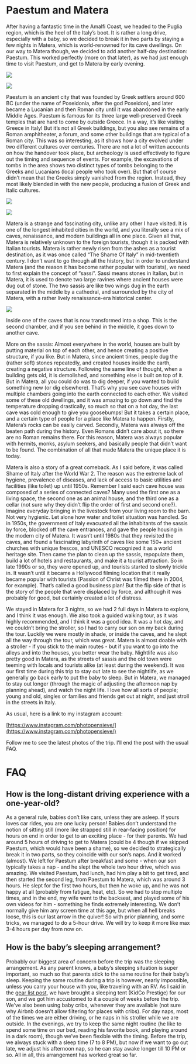 # Paestum and Matera

After having a fantastic time in the Amalfi Coast, we headed to the Puglia region, which is the heel of the Italy’s boot. It is rather a long drive, especially with a baby, so we decided to break it in two parts by staying a few nights in Matera, which is world-renowned for its cave dwellings. On our way to Matera though, we decided to add another half-day destination: Paestum. This worked perfectly (more on that later), as we had just enough time to visit Paestum, and get to Matera by early evening.

![](https://lh3.googleusercontent.com/1nFUSi5TdgngdM0n8H9GrFK7AmsqrR9YgxzxptldiloQCkaVGXIJ63k8PAeYlMHrFlU)

![](https://lh3.googleusercontent.com/RRXgzLJUhd2vxndapP_ajTnG61EKLJABisbuCkKSl_Y8tLZL_Zn_DMrDBISYl-CCC24)

Paestum is an ancient city that was founded by Greek settlers around 600 BC (under the name of Poseidonia, after the god Poseidon), and later became a Lucanian and then Roman city until it was abandoned in the early Middle Ages. Paestum is famous for its three large well-preserved Greek temples that are hard to come by outside Greece. In a way, it’s like visiting Greece in Italy! But it’s not all Greek buildings, but you also see remains of a Roman amphitheater, a forum, and some other buildings that are typical of a Roman city. This was so interesting, as it shows how a city evolved under two different cultures over centuries. There are not a lot of written accounts on how the handover took place, but archeology is used effectively to figure out the timing and sequence of events. For example, the excavations of tombs in the area shows two distinct types of tombs belonging to the Greeks and Lucanians (local people who took over). But that of course didn’t mean that the Greeks simply vanished from the region. Instead, they most likely blended in with the new people, producing a fusion of Greek and Italic cultures.

![](https://lh5.googleusercontent.com/jmqcUBIqHcTamWtCYybJeeAMiM0uRH2T1d-qQtjXX1N3skI7dTz0TdNpYspRf0kmypA)

![](https://lh3.googleusercontent.com/VaqnDxc_JM2WSHWFuCCF5XsspQXPkHjNebew24dPlrMuBZfhP9GqEruyFeB4DqIvi70)

Matera is a strange and fascinating city, unlike any other I have visited. It is one of the longest inhabited cities in the world, and you literally see a mix of caves, renaissance, and modern buildings all in one place. Given all that, Matera is relatively unknown to the foreign tourists, though it is packed with Italian tourists. Matera is rather newly risen from the ashes as a tourist destination, as it was once called “The Shame Of Italy” in mid-twentieth century. I don’t want to go through all the history, but in order to understand Matera (and the reason it has become rather popular with tourists), we need to first explain the concept of “sassi”. Sassi means stones in Italian, but in Matera, it is used to denote two large ravines where ancient houses were dug out of stone. The two sassis are like two wings dug in the earth separated in the middle by a cathedral, and surrounded by the city of Matera, with a rather lively renaissance-era historical center.

![](https://lh3.googleusercontent.com/yuIeNsihhXtjQMhLmI3F22dLRHOg8EYtDxoTnCwJCxkjdBIKIfXU6n4gMpqy0orbGHc)

Inside one of the caves that is now transformed into a shop. This is the second chamber, and if you see behind in the middle, it goes down to another cave.

More on the sassis: Almost everywhere in the world, houses are built by putting material on top of each other, and hence creating a positive structure, if you like. But in Matera, since ancient times, people dug the (rather soft) stones repeatedly, and created houses inside the earth, creating a negative structure. Following the same line of thought, when a building gets old, it is demolished, and something else is built on top of it. But in Matera, all you could do was to dig deeper, if you wanted to build something new (or dig elsewhere). That’s why you see cave houses with multiple chambers going into the earth connected to each other. We visited some of these old dwellings, and it was amazing to go down and find the temperature dropping drastically, so much so that on a hot day, the last cave was cold enough to give you goosebumps! But it takes a certain place, and a certain type of people for a place like Matera to happen. Firstly, Matera’s rocks can be easily carved. Secondly, Matera was always off the beaten path during the history. Even Romans didn’t care about it, so there are no Roman remains there. For this reason, Matera was always popular with hermits, monks, asylum seekers, and basically people that didn’t want to be found. The combination of all that made Matera the unique place it is today.

Matera is also a story of a great comeback. As I said before, it was called Shame of Italy after the World War 2. The reason was the extreme lack of hygiene, prevalence of diseases, and lack of access to basic utilities and facilities (like toilet) up until 1950s. Remember I said each cave house was composed of a series of connected caves? Many used the first one as a living space, the second one as an animal house, and the third one as a cellar (not sure why they didn’t flip the order of first and second one?). Imagine everyday bringing in the livestock from your living room to the barn. Not very hygienic. Let alone how water and toilet situation was handled. So in 1950s, the government of Italy evacuated all the inhabitants of the sassis by force, blocked off the cave entrances, and gave the people housing in the modern city of Matera. It wasn’t until 1980s that they revisited the caves, and found a fascinating labyrinth of caves like some 150+ ancient churches with unique frescos, and UNESCO recognized it as a world heritage site. Then came the plan to clean up the sassis, repopulate them, build a lot of hotels and restaurants, and make it a tourist attraction. So in late 1990s or so, they were opened up, and tourists started to slowly trickle in. It wasn’t until it became a Hollywood filming location that it really became popular with tourists (Passion of Christ was filmed there in 2004, for example). That’s called a good business plan! But the flip side of that is the story of the people that were displaced by force, and although it was probably for good, but certainly created a lot of distress.

We stayed in Matera for 3 nights, so we had 2 full days in Matera to explore, and I think it was enough. We also took a guided walking tour, as it was highly recommended, and I think it was a good idea. It was a hot day, and we couldn’t bring the stroller, so I had to carry our son on my back during the tour. Luckily we were mostly in shade, or inside the caves, and he slept all the way through the tour, which was great. Matera is almost doable with a stroller - if you stick to the main routes - but if you want to go into the alleys and into the houses, you better wear the baby. Nightlife was also pretty good in Matera, as the streets of sassis and the old town were teeming with locals and tourists alike (at least during the weekend). It was our first time during this trip to stay out late to see the nightlife, as we generally go back early to put the baby to sleep. But in Matera, we managed to stay out longer (through the magic of adjusting the afternoon nap by planning ahead), and watch the night life. I love how all sorts of people; young and old, singles or families and friends get out at night, and just stroll in the streets in Italy.

As usual, here is a link to my instagram account:

[https://www.instagram.com/photopensieve/](https://www.instagram.com/photopensieve/)

Follow me to see the latest photos of the trip. I’ll end the post with the usual FAQ.

# FAQ

## How is the long-distant driving experience with a one-year-old?

As a general rule, babies don’t like cars, unless they are asleep. If yours loves car rides, you are one lucky person! Babies don’t understand the notion of sitting still (more like strapped still in rear-facing position) for hours on end in order to get to an exciting place - for their parents. We had around 5 hours of driving to get to Matera (could be 4 though if we skipped Paestum, which would have been a shame), so we decided to strategically break it in two parts, so they coincide with our son’s naps. And it worked (almost). We left for Paestum after breakfast and some - when our son typically takes a nap - and he slept the whole two hour drive, which was amazing. We visited Paestum, had lunch, had him play a bit to get tired, and then started the second leg, from Paestum to Matera, which was around 3 hours. He slept for the first two hours, but then he woke up, and he was not happy at all (probably from fatigue, heat, etc). So we had to stop multiple times, and in the end, my wife went to the backseat, and played some of his own videos for him - something he finds extremely interesting. We don’t normally give him any screen time at this age, but when all hell breaks loose, this is our last arrow in the quiver! So with prior planning, and some tricks, we managed to do a 5-hour drive. We will try to keep it more like max 3-4 hours per day from now on.

## How is the baby’s sleeping arrangement?

Probably our biggest area of concern before the trip was the sleeping arrangement. As any parent knows, a baby’s sleeping situation is super important, so much so that parents stick to the same routine for their baby’s sleep. Keeping the same routine during a trip is however, nearly impossible, unless you carry your house with you, like traveling with an RV. As I said in the [gear list post](https://photopensieve.github.io/2022/04/25/eurotrip-travel-gear.html), we have brought a sleeping tent (KidCo Prestige) for our son, and we got him accustomed to it a couple of weeks before the trip. We’ve also been using baby cribs, whenever they are available (not sure why Airbnb doesn’t allow filtering for places with cribs). For day naps, most of the times we are either driving, or he naps in his stroller while we are outside. In the evenings, we try to keep the same night routine (he like to spend some time on our bed, reading his favorite book, and playing around in a dark room), though we’ve been flexible with the timing. Before the trip, we always stuck with a sleep time (7 to 8 PM), but now if we want to go out late, we adjust his afternoon nap, so he can stay awake longer till 10 PM or so. All in all, this arrangement has worked great so far.